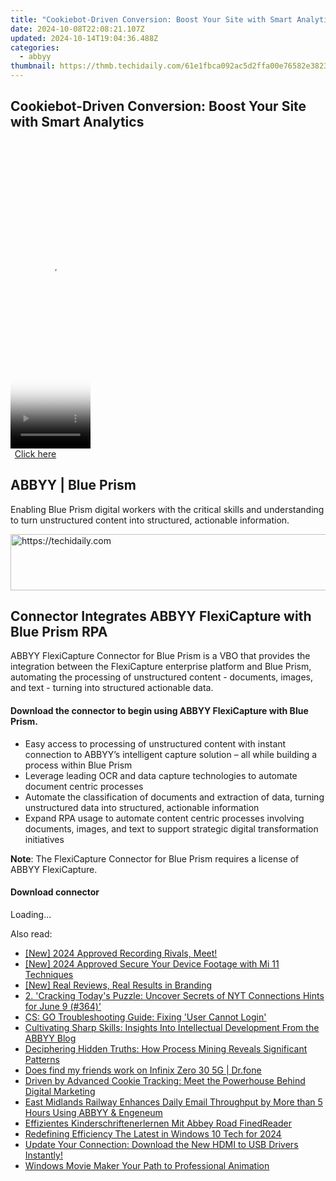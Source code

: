 ```yaml
---
title: "Cookiebot-Driven Conversion: Boost Your Site with Smart Analytics"
date: 2024-10-08T22:08:21.107Z
updated: 2024-10-14T19:04:36.488Z
categories:
  - abbyy
thumbnail: https://thmb.techidaily.com/61e1fbca092ac5d2ffa00e76582e3823f6ee9bd8608e03fb6613489ba0869657.jpg
---
```


## Cookiebot-Driven Conversion: Boost Your Site with Smart Analytics

## 

<!-- affiliate ads begin -->
<span id="1975562">
					<video width="128" height="480" style="cursor:pointer"
           poster="//a.impactradius-go.com/display-clicktoplayimage/1975562.png"
           onclick="if(!this.playClicked){this.play();this.setAttribute('controls',true);this.playClicked=true;}">
	   <source src="//a.impactradius-go.com/display-ad/22993-1975562">
	   <img src="//a.impactradius-go.com/display-clicktoplayimage/1975562.png" style="border: none; height: 100%; width: 100%; object-fit: contain">
	</video>
	<div style="width:80px;text-align:center"><a href="javascript:window.open(decodeURIComponent('https%3A%2F%2Fhomestyler.sjv.io%2Fc%2F5597632%2F1975562%2F22993'), '_blank');void(0);">Click here</a></div>
</span>
<img height="0" width="0" src="https://imp.pxf.io/i/5597632/1975562/22993" style="position:absolute;visibility:hidden;" border="0" />
<!-- affiliate ads end -->

## ABBYY | Blue Prism

Enabling Blue Prism digital workers with the critical skills and understanding to turn unstructured content into structured, actionable information.

<!-- affiliate ads begin -->
<a href="https://appsumo.8odi.net/c/5597632/2049369/7443" target="_top" id="2049369">
  <img src="//a.impactradius-go.com/display-ad/7443-2049369" border="0" alt="https://techidaily.com" width="728" height="90"/>
</a>
<img height="0" width="0" src="https://appsumo.8odi.net/i/5597632/2049369/7443" style="position:absolute;visibility:hidden;" border="0" />
<!-- affiliate ads end -->

## Connector Integrates ABBYY FlexiCapture with Blue Prism RPA

ABBYY FlexiCapture Connector for Blue Prism is a VBO that provides the integration between the FlexiCapture enterprise platform and Blue Prism, automating the processing of unstructured content - documents, images, and text - turning into structured actionable data.

#### Download the connector to begin using ABBYY FlexiCapture with Blue Prism.

* Easy access to processing of unstructured content with instant connection to ABBYY’s intelligent capture solution – all while building a process within Blue Prism
* Leverage leading OCR and data capture technologies to automate document centric processes
* Automate the classification of documents and extraction of data, turning unstructured data into structured, actionable information
* Expand RPA usage to automate content centric processes involving documents, images, and text to support strategic digital transformation initiatives

**Note**: The FlexiCapture Connector for Blue Prism requires a license of ABBYY FlexiCapture.

#### Download connector

Loading...

<ins class="adsbygoogle"
     style="display:block"
     data-ad-format="autorelaxed"
     data-ad-client="ca-pub-7571918770474297"
     data-ad-slot="1223367746"></ins>

<ins class="adsbygoogle"
     style="display:block"
     data-ad-client="ca-pub-7571918770474297"
     data-ad-slot="8358498916"
     data-ad-format="auto"
     data-full-width-responsive="true"></ins>

<span class="atpl-alsoreadstyle">Also read:</span>
<div><ul>
<li><a href="https://screen-video-capture.techidaily.com/1716068766116-new-2024-approved-recording-rivals-meet/"><u>[New] 2024 Approved Recording Rivals, Meet!</u></a></li>
<li><a href="https://video-screen-grab.techidaily.com/new-2024-approved-secure-your-device-footage-with-mi-11-techniques/"><u>[New] 2024 Approved Secure Your Device Footage with Mi 11 Techniques</u></a></li>
<li><a href="https://vp-tips.techidaily.com/new-real-reviews-real-results-in-branding/"><u>[New] Real Reviews, Real Results in Branding</u></a></li>
<li><a href="https://some-skills.techidaily.com/2-cracking-todays-puzzle-uncover-secrets-of-nyt-connections-hints-for-june-9-364/"><u>2. 'Cracking Today's Puzzle: Uncover Secrets of NYT Connections Hints for June 9 (#364)'</u></a></li>
<li><a href="https://win-solutions.techidaily.com/cs-go-troubleshooting-guide-fixing-user-cannot-login/"><u>CS: GO Troubleshooting Guide: Fixing 'User Cannot Login'</u></a></li>
<li><a href="https://solve-info.techidaily.com/cultivating-sharp-skills-insights-into-intellectual-development-from-the-abbyy-blog/"><u>Cultivating Sharp Skills: Insights Into Intellectual Development From the ABBYY Blog</u></a></li>
<li><a href="https://solve-info.techidaily.com/deciphering-hidden-truths-how-process-mining-reveals-significant-patterns/"><u>Deciphering Hidden Truths: How Process Mining Reveals Significant Patterns</u></a></li>
<li><a href="https://location-social.techidaily.com/does-find-my-friends-work-on-infinix-zero-30-5g-drfone-by-drfone-virtual-android/"><u>Does find my friends work on Infinix Zero 30 5G | Dr.fone</u></a></li>
<li><a href="https://solve-info.techidaily.com/driven-by-advanced-cookie-tracking-meet-the-powerhouse-behind-digital-marketing/"><u>Driven by Advanced Cookie Tracking: Meet the Powerhouse Behind Digital Marketing</u></a></li>
<li><a href="https://solve-info.techidaily.com/east-midlands-railway-enhances-daily-email-throughput-by-more-than-5-hours-using-abbyy-and-engeneum/"><u>East Midlands Railway Enhances Daily Email Throughput by More than 5 Hours Using ABBYY & Engeneum</u></a></li>
<li><a href="https://solve-info.techidaily.com/effizientes-kinderschriftenerlernen-mit-abbey-road-finedreader/"><u>Effizientes Kinderschriftenerlernen Mit Abbey Road FinedReader</u></a></li>
<li><a href="https://extra-guidance.techidaily.com/redefining-efficiency-the-latest-in-windows-10-tech-for-2024/"><u>Redefining Efficiency The Latest in Windows 10 Tech for 2024</u></a></li>
<li><a href="https://win-dash.techidaily.com/update-your-connection-download-the-new-hdmi-to-usb-drivers-instantly/"><u>Update Your Connection: Download the New HDMI to USB Drivers Instantly!</u></a></li>
<li><a href="https://extra-lessons.techidaily.com/windows-movie-maker-your-path-to-professional-animation/"><u>Windows Movie Maker Your Path to Professional Animation</u></a></li>
</ul></div>

